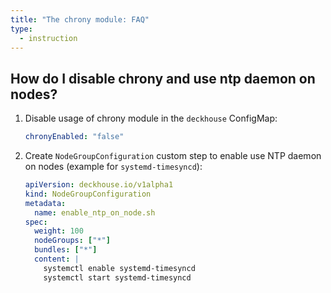 ```yaml
---
title: "The chrony module: FAQ"
type:
  - instruction
---
```


## How do I disable chrony and use ntp daemon on nodes?

1. Disable usage of chrony module in the `deckhouse` ConfigMap:

   ```yaml
   chronyEnabled: "false"
   ```

2. Create `NodeGroupConfiguration` custom step to enable use NTP daemon on nodes (example for `systemd-timesyncd`):

   ```yaml
   apiVersion: deckhouse.io/v1alpha1
   kind: NodeGroupConfiguration
   metadata:
     name: enable_ntp_on_node.sh
   spec:
     weight: 100
     nodeGroups: ["*"]
     bundles: ["*"]
     content: |
       systemctl enable systemd-timesyncd
       systemctl start systemd-timesyncd
   ```
   
